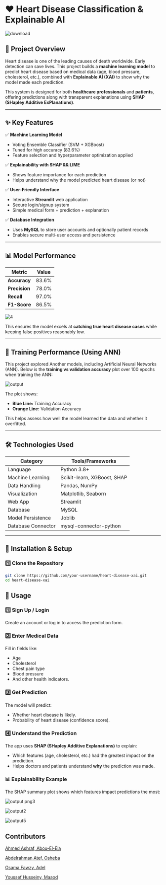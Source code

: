 ﻿# ❤️ Heart Disease Classification & Explainable AI
 
![download](https://github.com/user-attachments/assets/29374782-9d21-470b-a05b-ce83653a9bb1)

## 📄 Project Overview

Heart disease is one of the leading causes of death worldwide. Early detection can save lives. This project builds a **machine learning model** to predict heart disease based on medical data (age, blood pressure, cholesterol, etc.), combined with **Explainable AI (XAI)** to show why the model made each prediction.

This system is designed for both **healthcare professionals** and **patients**, offering predictions along with transparent explanations using **SHAP (SHapley Additive ExPlanations)**.

---

## ✨ Key Features

✅ **Machine Learning Model**

- Voting Ensemble Classifier (SVM + XGBoost)
- Tuned for high accuracy (83.6%)
- Feature selection and hyperparameter optimization applied

✅ **Explainability with SHAP && LIME**

- Shows feature importance for each prediction
- Helps understand why the model predicted heart disease (or not)

✅ **User-Friendly Interface**

- Interactive **Streamlit** web application
- Secure login/signup system
- Simple medical form + prediction + explanation

✅ **Database Integration**

- Uses **MySQL** to store user accounts and optionally patient records
- Enables secure multi-user access and persistence

---

## 📊 Model Performance

| Metric        | Value |
| ------------- | ----- |
| **Accuracy**  | 83.6% |
| **Precision** | 78.0% |
| **Recall**    | 97.0% |
| **F1-Score**  | 86.5% |

![4](https://github.com/user-attachments/assets/7d2823f0-2b73-459b-9ac7-e1aa1c935686)

This ensures the model excels at **catching true heart disease cases** while keeping false positives reasonably low.

---

## 🧠 Training Performance (Using ANN)

This project explored Another models, including Artificial Neural Networks (ANN). Below is the **training vs validation accuracy** plot over 100 epochs when training the ANN:

![output](https://github.com/user-attachments/assets/60863bc7-f414-4511-9f77-687e8b949cbd)



The plot shows:
- **Blue Line:** Training Accuracy
- **Orange Line:** Validation Accuracy

This helps assess how well the model learned the data and whether it overfitted.

---

## 🛠️ Technologies Used

| Category           | Tools/Frameworks            |
| ------------------ | --------------------------- |
| Language           | Python 3.8+                 |
| Machine Learning   | Scikit-learn, XGBoost, SHAP |
| Data Handling      | Pandas, NumPy               |
| Visualization      | Matplotlib, Seaborn         |
| Web App            | Streamlit                   |
| Database           | MySQL                       |
| Model Persistence  | Joblib                      |
| Database Connector | mysql-connector-python      |

---

## 🚀 Installation & Setup

### 1️⃣ Clone the Repository

```bash
git clone https://github.com/your-username/heart-disease-xai.git
cd heart-disease-xai
```

## 🧰 Usage

### 1️⃣ Sign Up / Login

Create an account or log in to access the prediction form.

### 2️⃣ Enter Medical Data

Fill in fields like:

- Age
- Cholesterol
- Chest pain type
- Blood pressure
- And other health indicators.

### 3️⃣ Get Prediction

The model will predict:

- Whether heart disease is likely.
- Probability of heart disease (confidence score).

### 4️⃣ Understand the Prediction

The app uses **SHAP (SHapley Additive Explanations)** to explain:

- Which features (age, cholesterol, etc.) had the greatest impact on the prediction.
- Helps doctors and patients understand **why** the prediction was made.

### 📊 Explainability Example

The SHAP summary plot shows which features impact predictions the most:

![output png3](https://github.com/user-attachments/assets/3685d193-5737-4f20-a4f5-e5ed4551884a)

![output2](https://github.com/user-attachments/assets/78c0db0f-5fee-4217-b2d4-4f74cc163fdd)

![output5](https://github.com/user-attachments/assets/7ac6f08c-2d2f-46c4-9be6-5abb61603447)

## Contributors

[Ahmed Ashraf, Abou-El-Ela](https://github.com/Ashraf1625)

[Abdelrahman Atef, Osheba](https://github.com/Abdelrahman1Osheba)

[Osama Fawzy, Adel](https://github.com/OsamaElswesy)

[Youssef Husseiny, Maaod](https://github.com/yuseiff)
